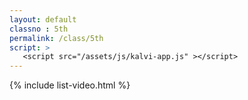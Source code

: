 ```yaml
---
layout: default
classno : 5th
permalink: /class/5th
script: >
   <script src="/assets/js/kalvi-app.js" ></script>
---
```


{% include list-video.html %}
